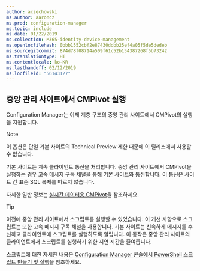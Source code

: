 ```yaml
---
author: aczechowski
ms.author: aaroncz
ms.prod: configuration-manager
ms.topic: include
ms.date: 01/22/2019
ms.collection: M365-identity-device-management
ms.openlocfilehash: 0bbb1552cbf2e87430ddbb25ef4a05f5de5dedeb
ms.sourcegitcommit: 874d78f08714a509f61c52b154387268f5b73242
ms.translationtype: HT
ms.contentlocale: ko-KR
ms.lasthandoff: 02/12/2019
ms.locfileid: "56143127"
---
```

## <a name="bkmk_cmpivot"></a> 중앙 관리 사이트에서 CMPivot 실행
<!--3610960-->

Configuration Manager는 이제 계층 구조의 중앙 관리 사이트에서 CMPivot의 실행을 지원합니다. 

> [!Note]  
> 이 옵션은 단일 기본 사이트의 Technical Preview 제한 때문에 이 릴리스에서 사용할 수 없습니다.  

기본 사이트는 계속 클라이언트 통신을 처리합니다. 중앙 관리 사이트에서 CMPivot을 실행하는 경우 고속 메시지 구독 채널을 통해 기본 사이트와 통신합니다. 이 통신은 사이트 간 표준 SQL 복제를 따르지 않습니다. 

자세한 일반 정보는 [실시간 데이터용 CMPivot](/sccm/core/servers/manage/cmpivot)을 참조하세요.

> [!Tip]  
> 이전에 중앙 관리 사이트에서 스크립트를 실행할 수 있었습니다. 이 개선 사항으로 스크립트는 또한 고속 메시지 구독 채널을 사용합니다. 기본 사이트는 신속하게 메시지를 수신하고 클라이언트에 스크립트를 실행하도록 알립니다. 이 동작은 중앙 관리 사이트의 클라이언트에서 스크립트를 실행하기 위한 지연 시간을 줄여줍니다.  
> 
> 스크립트에 대한 자세한 내용은 [Configuration Manager 콘솔에서 PowerShell 스크립트 만들기 및 실행](/sccm/apps/deploy-use/create-deploy-scripts)을 참조하세요.  

